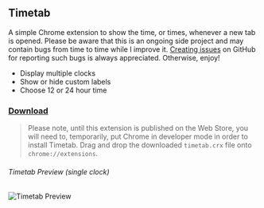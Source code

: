 ## Timetab

A simple Chrome extension to show the time, or times, whenever a new tab is opened. Please be aware that this is an ongoing side project and may contain bugs from time to time while I improve it. [Creating issues](https://github.com/capachow/timetab/issues) on GitHub for reporting such bugs is always appreciated. Otherwise, enjoy!

- Display multiple clocks
- Show or hide custom labels
- Choose 12 or 24 hour time

### [Download](https://github.com/capachow/timetab/releases/latest/download/timetab.crx)

> Please note, until this extension is published on the Web Store, you will need to, temporarily, put Chrome in developer mode in order to install Timetab. Drag and drop the downloaded `timetab.crx` file onto `chrome://extensions`.

###### Timetab Preview (single clock)

![Timetab Preview](https://user-images.githubusercontent.com/13763302/74419266-41954900-4e0f-11ea-95ac-0402f7c9eae2.png)
